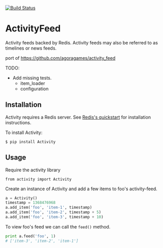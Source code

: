 [![Build Status](https://travis-ci.org/simonz05/activity-feed.png?branch=master)](https://travis-ci.org/simonz05/activity-feed)
# ActivityFeed

Activity feeds backed by Redis. Activity feeds may also be
referred to as timelines or news feeds.

port of https://github.com/agoragames/activity_feed

TODO:

- Add missing tests.
    + item_loader
    + configuration

## Installation

Activity requires a Redis server. See
[Redis's quickstart](http://redis.io/topics/quickstart) for
installation instructions.

To install Activity:

`$ pip install Activity`

## Usage

Require the activity library

`from activity import Activity`

Create an instance of Activity and add a few items to 
foo's activity-feed.

```python
a = Activity()
timestamp = 1368476968
a.add_item('foo', 'item-1', timestamp)
a.add_item('foo', 'item-2', timestamp + 5)
a.add_item('foo', 'item-3', timestamp + 10)
```

To view foo's feed we can call the `feed()` method.

```python
print a.feed('foo', 1)
# ['item-3', 'item-2', 'item-1']
```
